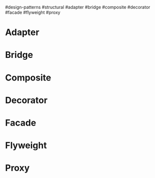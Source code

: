 #design-patterns
#structural
#adapter
#bridge
#composite
#decorator
#facade
#flyweight
#proxy

# Adapter

# Bridge

# Composite

# Decorator

# Facade

# Flyweight

# Proxy
